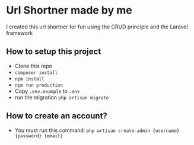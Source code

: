 # Url Shortner made by me
I created this url shortner for fun using the CRUD principle and the Laravel framework

## How to setup this project
* Clone this repo
* `composer install`
* `npm install`
* `npm run production`
* Copy `.env.example` to `.env`
* run the migration `php artisan migrate`

## How to create an account?
* You must run this command: `php artisan create-admin {username} {password} {email}`
